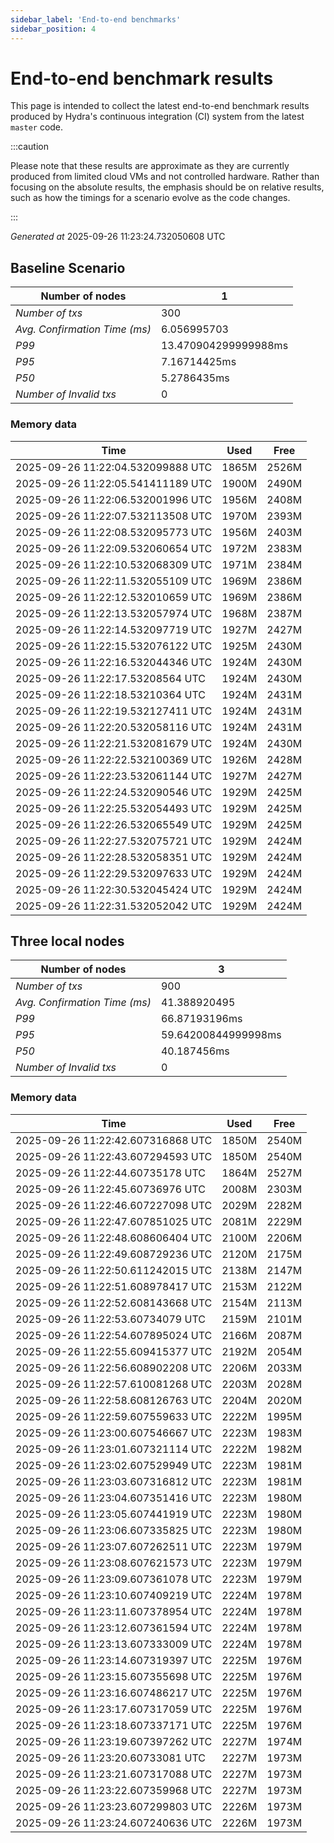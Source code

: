 ```yaml
--- 
sidebar_label: 'End-to-end benchmarks' 
sidebar_position: 4 
--- 
```


# End-to-end benchmark results 

This page is intended to collect the latest end-to-end benchmark  results produced by Hydra's continuous integration (CI) system from  the latest `master` code.

:::caution

Please note that these results are approximate  as they are currently produced from limited cloud VMs and not controlled hardware.  Rather than focusing on the absolute results,   the emphasis should be on relative results,  such as how the timings for a scenario evolve as the code changes.

:::

_Generated at_  2025-09-26 11:23:24.732050608 UTC


## Baseline Scenario



| Number of nodes |  1 | 
| -- | -- |
| _Number of txs_ | 300 |
| _Avg. Confirmation Time (ms)_ | 6.056995703 |
| _P99_ | 13.470904299999988ms |
| _P95_ | 7.16714425ms |
| _P50_ | 5.2786435ms |
| _Number of Invalid txs_ | 0 |
      

### Memory data 

 | Time | Used | Free | 
|------------------------------------|------|------|
 | 2025-09-26 11:22:04.532099888 UTC | 1865M | 2526M | 
 | 2025-09-26 11:22:05.541411189 UTC | 1900M | 2490M | 
 | 2025-09-26 11:22:06.532001996 UTC | 1956M | 2408M | 
 | 2025-09-26 11:22:07.532113508 UTC | 1970M | 2393M | 
 | 2025-09-26 11:22:08.532095773 UTC | 1956M | 2403M | 
 | 2025-09-26 11:22:09.532060654 UTC | 1972M | 2383M | 
 | 2025-09-26 11:22:10.532068309 UTC | 1971M | 2384M | 
 | 2025-09-26 11:22:11.532055109 UTC | 1969M | 2386M | 
 | 2025-09-26 11:22:12.532010659 UTC | 1969M | 2386M | 
 | 2025-09-26 11:22:13.532057974 UTC | 1968M | 2387M | 
 | 2025-09-26 11:22:14.532097719 UTC | 1927M | 2427M | 
 | 2025-09-26 11:22:15.532076122 UTC | 1925M | 2430M | 
 | 2025-09-26 11:22:16.532044346 UTC | 1924M | 2430M | 
 | 2025-09-26 11:22:17.53208564 UTC | 1924M | 2430M | 
 | 2025-09-26 11:22:18.53210364 UTC | 1924M | 2431M | 
 | 2025-09-26 11:22:19.532127411 UTC | 1924M | 2431M | 
 | 2025-09-26 11:22:20.532058116 UTC | 1924M | 2431M | 
 | 2025-09-26 11:22:21.532081679 UTC | 1924M | 2430M | 
 | 2025-09-26 11:22:22.532100369 UTC | 1926M | 2428M | 
 | 2025-09-26 11:22:23.532061144 UTC | 1927M | 2427M | 
 | 2025-09-26 11:22:24.532090546 UTC | 1929M | 2425M | 
 | 2025-09-26 11:22:25.532054493 UTC | 1929M | 2425M | 
 | 2025-09-26 11:22:26.532065549 UTC | 1929M | 2425M | 
 | 2025-09-26 11:22:27.532075721 UTC | 1929M | 2424M | 
 | 2025-09-26 11:22:28.532058351 UTC | 1929M | 2424M | 
 | 2025-09-26 11:22:29.532097633 UTC | 1929M | 2424M | 
 | 2025-09-26 11:22:30.532045424 UTC | 1929M | 2424M | 
 | 2025-09-26 11:22:31.532052042 UTC | 1929M | 2424M | 


## Three local nodes



| Number of nodes |  3 | 
| -- | -- |
| _Number of txs_ | 900 |
| _Avg. Confirmation Time (ms)_ | 41.388920495 |
| _P99_ | 66.87193196ms |
| _P95_ | 59.64200844999998ms |
| _P50_ | 40.187456ms |
| _Number of Invalid txs_ | 0 |
      

### Memory data 

 | Time | Used | Free | 
|------------------------------------|------|------|
 | 2025-09-26 11:22:42.607316868 UTC | 1850M | 2540M | 
 | 2025-09-26 11:22:43.607294593 UTC | 1850M | 2540M | 
 | 2025-09-26 11:22:44.60735178 UTC | 1864M | 2527M | 
 | 2025-09-26 11:22:45.60736976 UTC | 2008M | 2303M | 
 | 2025-09-26 11:22:46.607227098 UTC | 2029M | 2282M | 
 | 2025-09-26 11:22:47.607851025 UTC | 2081M | 2229M | 
 | 2025-09-26 11:22:48.608606404 UTC | 2100M | 2206M | 
 | 2025-09-26 11:22:49.608729236 UTC | 2120M | 2175M | 
 | 2025-09-26 11:22:50.611242015 UTC | 2138M | 2147M | 
 | 2025-09-26 11:22:51.608978417 UTC | 2153M | 2122M | 
 | 2025-09-26 11:22:52.608143668 UTC | 2154M | 2113M | 
 | 2025-09-26 11:22:53.60734079 UTC | 2159M | 2101M | 
 | 2025-09-26 11:22:54.607895024 UTC | 2166M | 2087M | 
 | 2025-09-26 11:22:55.609415377 UTC | 2192M | 2054M | 
 | 2025-09-26 11:22:56.608902208 UTC | 2206M | 2033M | 
 | 2025-09-26 11:22:57.610081268 UTC | 2203M | 2028M | 
 | 2025-09-26 11:22:58.608126763 UTC | 2204M | 2020M | 
 | 2025-09-26 11:22:59.607559633 UTC | 2222M | 1995M | 
 | 2025-09-26 11:23:00.607546667 UTC | 2223M | 1983M | 
 | 2025-09-26 11:23:01.607321114 UTC | 2222M | 1982M | 
 | 2025-09-26 11:23:02.607529949 UTC | 2223M | 1981M | 
 | 2025-09-26 11:23:03.607316812 UTC | 2223M | 1981M | 
 | 2025-09-26 11:23:04.607351416 UTC | 2223M | 1980M | 
 | 2025-09-26 11:23:05.607441919 UTC | 2223M | 1980M | 
 | 2025-09-26 11:23:06.607335825 UTC | 2223M | 1980M | 
 | 2025-09-26 11:23:07.607262511 UTC | 2223M | 1979M | 
 | 2025-09-26 11:23:08.607621573 UTC | 2223M | 1979M | 
 | 2025-09-26 11:23:09.607361078 UTC | 2223M | 1979M | 
 | 2025-09-26 11:23:10.607409219 UTC | 2224M | 1978M | 
 | 2025-09-26 11:23:11.607378954 UTC | 2224M | 1978M | 
 | 2025-09-26 11:23:12.607361594 UTC | 2224M | 1978M | 
 | 2025-09-26 11:23:13.607333009 UTC | 2224M | 1978M | 
 | 2025-09-26 11:23:14.607319397 UTC | 2225M | 1976M | 
 | 2025-09-26 11:23:15.607355698 UTC | 2225M | 1976M | 
 | 2025-09-26 11:23:16.607486217 UTC | 2225M | 1976M | 
 | 2025-09-26 11:23:17.607317059 UTC | 2225M | 1976M | 
 | 2025-09-26 11:23:18.607337171 UTC | 2225M | 1976M | 
 | 2025-09-26 11:23:19.607397262 UTC | 2227M | 1974M | 
 | 2025-09-26 11:23:20.60733081 UTC | 2227M | 1973M | 
 | 2025-09-26 11:23:21.607317088 UTC | 2227M | 1973M | 
 | 2025-09-26 11:23:22.607359968 UTC | 2227M | 1973M | 
 | 2025-09-26 11:23:23.607299803 UTC | 2226M | 1973M | 
 | 2025-09-26 11:23:24.607240636 UTC | 2226M | 1973M | 

